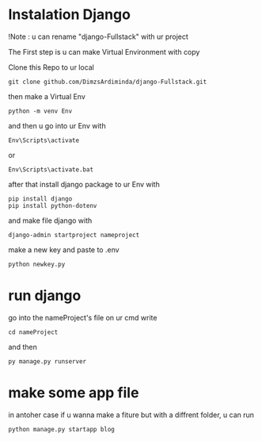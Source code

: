 # Instalation Django

!Note :
u can rename "django-Fullstack" with ur project

The First step is u can make Virtual Environment with copy

Clone this Repo to ur local 
```
git clone github.com/DimzsArdiminda/django-Fullstack.git
```

then make a Virtual Env

```
python -m venv Env
```

and then u go into ur Env with 

```
Env\Scripts\activate
```

or

```
Env\Scripts\activate.bat
```

after that install django package to ur Env with

```
pip install django
pip install python-dotenv
```

and make file django with 

```
django-admin startproject nameproject
```

make a new key and paste to .env
```
python newkey.py
```

# run django
go into the nameProject's file on ur cmd write

```
cd nameProject
```

and then 

```
py manage.py runserver
```

# make some app file

in antoher case if u wanna make a fiture but with a diffrent folder, u can run 
```
python manage.py startapp blog
```


